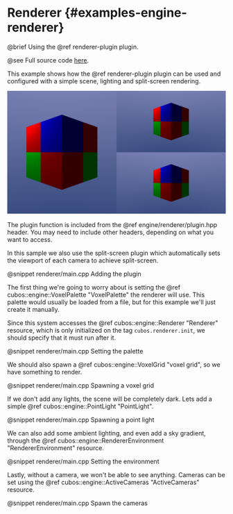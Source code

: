 # Renderer {#examples-engine-renderer}

@brief Using the @ref renderer-plugin plugin.

@see Full source code [here](https://github.com/GameDevTecnico/cubos/tree/main/engine/samples/renderer).

This example shows how the @ref renderer-plugin plugin can be used and
configured with a simple scene, lighting and split-screen rendering.

![](renderer_output.png)

The plugin function is included from the @ref engine/renderer/plugin.hpp header.
You may need to include other headers, depending on what you want to access.

In this sample we also use the split-screen plugin which automatically sets the viewport of each camera to achieve split-screen.

@snippet renderer/main.cpp Adding the plugin

The first thing we're going to worry about is setting the
@ref cubos::engine::VoxelPalette "VoxelPalette" the renderer will use. This palette
would usually be loaded from a file, but for this example we'll just create it
manually.

Since this system accesses the @ref cubos::engine::Renderer "Renderer" resource, which is only
initialized on the tag `cubos.renderer.init`, we should specify that it must run after it.

@snippet renderer/main.cpp Setting the palette

We should also spawn a @ref cubos::engine::VoxelGrid "voxel grid", so we have
something to render.

@snippet renderer/main.cpp Spawning a voxel grid

If we don't add any lights, the scene will be completely dark. Lets add a
simple @ref cubos::engine::PointLight "PointLight".

@snippet renderer/main.cpp Spawning a point light

We can also add some ambient lighting, and even add a sky gradient, through the
@ref cubos::engine::RendererEnvironment "RendererEnvironment" resource.

@snippet renderer/main.cpp Setting the environment

Lastly, without a camera, we won't be able to see anything. Cameras can be set
using the @ref cubos::engine::ActiveCameras "ActiveCameras" resource.

@snippet renderer/main.cpp Spawn the cameras
